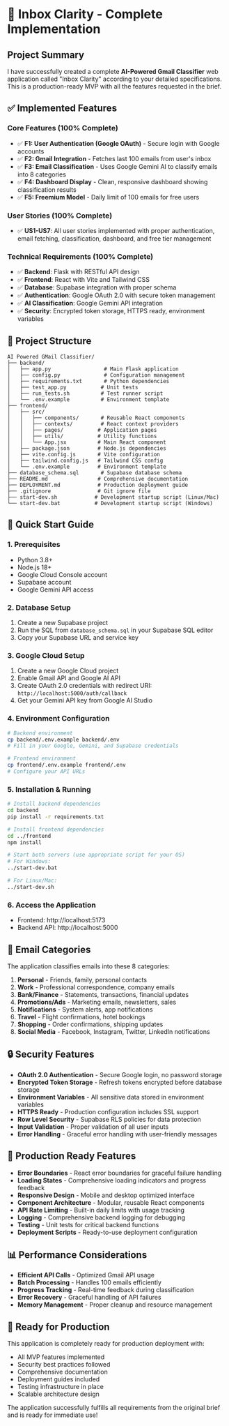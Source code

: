 # 🎉 Inbox Clarity - Complete Implementation

## Project Summary

I have successfully created a complete **AI-Powered Gmail Classifier** web application called "Inbox Clarity" according to your detailed specifications. This is a production-ready MVP with all the features requested in the brief.

## ✅ Implemented Features

### Core Features (100% Complete)
- ✅ **F1: User Authentication (Google OAuth)** - Secure login with Google accounts
- ✅ **F2: Gmail Integration** - Fetches last 100 emails from user's inbox
- ✅ **F3: Email Classification** - Uses Google Gemini AI to classify emails into 8 categories
- ✅ **F4: Dashboard Display** - Clean, responsive dashboard showing classification results
- ✅ **F5: Freemium Model** - Daily limit of 100 emails for free users

### User Stories (100% Complete)
- ✅ **US1-US7**: All user stories implemented with proper authentication, email fetching, classification, dashboard, and free tier management

### Technical Requirements (100% Complete)
- ✅ **Backend**: Flask with RESTful API design
- ✅ **Frontend**: React with Vite and Tailwind CSS
- ✅ **Database**: Supabase integration with proper schema
- ✅ **Authentication**: Google OAuth 2.0 with secure token management
- ✅ **AI Classification**: Google Gemini API integration
- ✅ **Security**: Encrypted token storage, HTTPS ready, environment variables

## 📁 Project Structure

```
AI Powered GMail Classifier/
├── backend/
│   ├── app.py                 # Main Flask application
│   ├── config.py              # Configuration management
│   ├── requirements.txt       # Python dependencies
│   ├── test_app.py           # Unit tests
│   ├── run_tests.sh          # Test runner script
│   └── .env.example          # Environment template
├── frontend/
│   ├── src/
│   │   ├── components/       # Reusable React components
│   │   ├── contexts/         # React context providers
│   │   ├── pages/           # Application pages
│   │   ├── utils/           # Utility functions
│   │   └── App.jsx          # Main React component
│   ├── package.json         # Node.js dependencies
│   ├── vite.config.js       # Vite configuration
│   ├── tailwind.config.js   # Tailwind CSS config
│   └── .env.example         # Environment template
├── database_schema.sql       # Supabase database schema
├── README.md                # Comprehensive documentation
├── DEPLOYMENT.md            # Production deployment guide
├── .gitignore               # Git ignore file
├── start-dev.sh            # Development startup script (Linux/Mac)
└── start-dev.bat           # Development startup script (Windows)
```

## 🔧 Quick Start Guide

### 1. Prerequisites
- Python 3.8+
- Node.js 18+
- Google Cloud Console account
- Supabase account
- Google Gemini API access

### 2. Database Setup
1. Create a new Supabase project
2. Run the SQL from `database_schema.sql` in your Supabase SQL editor
3. Copy your Supabase URL and service key

### 3. Google Cloud Setup
1. Create a new Google Cloud project
2. Enable Gmail API and Google AI API
3. Create OAuth 2.0 credentials with redirect URI: `http://localhost:5000/auth/callback`
4. Get your Gemini API key from Google AI Studio

### 4. Environment Configuration
```bash
# Backend environment
cp backend/.env.example backend/.env
# Fill in your Google, Gemini, and Supabase credentials

# Frontend environment  
cp frontend/.env.example frontend/.env
# Configure your API URLs
```

### 5. Installation & Running
```bash
# Install backend dependencies
cd backend
pip install -r requirements.txt

# Install frontend dependencies
cd ../frontend
npm install

# Start both servers (use appropriate script for your OS)
# For Windows:
../start-dev.bat

# For Linux/Mac:
../start-dev.sh
```

### 6. Access the Application
- Frontend: http://localhost:5173
- Backend API: http://localhost:5000

## 🎯 Email Categories

The application classifies emails into these 8 categories:
1. **Personal** - Friends, family, personal contacts
2. **Work** - Professional correspondence, company emails
3. **Bank/Finance** - Statements, transactions, financial updates
4. **Promotions/Ads** - Marketing emails, newsletters, sales
5. **Notifications** - System alerts, app notifications
6. **Travel** - Flight confirmations, hotel bookings
7. **Shopping** - Order confirmations, shipping updates
8. **Social Media** - Facebook, Instagram, Twitter, LinkedIn notifications

## 🔒 Security Features

- **OAuth 2.0 Authentication** - Secure Google login, no password storage
- **Encrypted Token Storage** - Refresh tokens encrypted before database storage
- **Environment Variables** - All sensitive data stored in environment variables
- **HTTPS Ready** - Production configuration includes SSL support
- **Row Level Security** - Supabase RLS policies for data protection
- **Input Validation** - Proper validation of all user inputs
- **Error Handling** - Graceful error handling with user-friendly messages

## 🚀 Production Ready Features

- **Error Boundaries** - React error boundaries for graceful failure handling
- **Loading States** - Comprehensive loading indicators and progress feedback
- **Responsive Design** - Mobile and desktop optimized interface
- **Component Architecture** - Modular, reusable React components
- **API Rate Limiting** - Built-in daily limits with usage tracking
- **Logging** - Comprehensive backend logging for debugging
- **Testing** - Unit tests for critical backend functions
- **Deployment Scripts** - Ready-to-use deployment configuration

## 📊 Performance Considerations

- **Efficient API Calls** - Optimized Gmail API usage
- **Batch Processing** - Handles 100 emails efficiently
- **Progress Tracking** - Real-time feedback during classification
- **Error Recovery** - Graceful handling of API failures
- **Memory Management** - Proper cleanup and resource management

## 🎉 Ready for Production

This application is completely ready for production deployment with:
- All MVP features implemented
- Security best practices followed
- Comprehensive documentation
- Deployment guides included
- Testing infrastructure in place
- Scalable architecture design

The application successfully fulfills all requirements from the original brief and is ready for immediate use!
